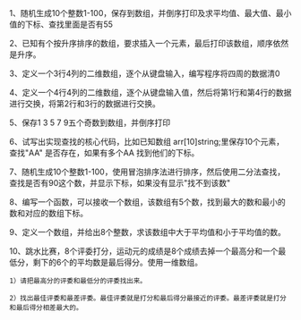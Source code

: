 1、随机生成10个整数1-100，保存到数组，并倒序打印及求平均值、最大值、最小值的下标、查找里面是否有55

2、已知有个按升序排序的数组，要求插入一个元素，最后打印该数组，顺序依然是升序。

3、定义一个3行4列的二维数组，逐个从键盘输入，编写程序将四周的数据清0

4、定义一个4行4列的二维数组，逐个从键盘输入值，然后将第1行和第4行的数据进行交换，将第2行和3行的数据进行交换。

5、保存1 3 5  7 9五个奇数到数组，并倒序打印

6、试写出实现查找的核心代码，比如已知数组 arr[10]string;里保存10个元素，查找"AA" 是否存在，如果有多个AA 找到他们的下标。

7、随机生成10个整数1-100，使用冒泡排序法进行排序，然后使用二分法查找，查找是否有90这个数，并显示下标，如果没有显示"找不到该数"

8、编写一个函数，可以接收一个数组，该数组有5个数，找到最大的数和最小的数和对应的数组下标。

9、定义一个数组，并给出8个整数，求该数组中大于平均值和小于平均值的数。

10、跳水比赛，8个评委打分，运动元的成绩是8个成绩去掉一个最高分和一个最低分，剩下的6个的平均数是最后得分。使用一维数组。

    1）请把最高分的评委和最低分的评委找出来。
    
    2）找出最佳评委和最差评委。最佳评委就是打分和最后得分最接近的评委。最差评委就是打分和最后得分相差最大的。